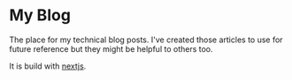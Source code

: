 # My Blog

The place for my technical blog posts. I've created those articles to use for future reference but they might be helpful to others too.

It is build with [nextjs](https://nextjs.org).

